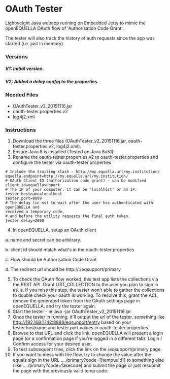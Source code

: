 # OAuth Tester

Lightweight Java webapp running on Embedded Jetty to mimic the openEQUELLA OAuth flow of 'Authorisation Code Grant'.

The tester will also track the history of auth requests since the app was started (i.e. just in memory).

### Versions

##### V1: Initial version.

##### V2: Added a delay config to the properties.

### Needed Files

- OAuthTester_v2_20151116.jar
- oauth-tester.properties.v2
- log4j2.xml

### Instructions

1. Download the three files (OAuthTester_v2_20151116.jar, oauth-tester.properties.v2, log4j2.xml).
2. Ensure Java 8 is installed (Tested on Java 8u51).
3. Rename the oauth-tester.properties.v2 to oauth-tester.properties and configure the tester via oauth-tester.properties

```
# Include the trailing slash - http://my.equella.url/my.institution/
equella.endpoint=http://my.equella.url/my.institution/
# OAuth Client ID (authorization code grant) - can be modified
client.id=equellasupport
# The IP of your computer. it can be 'localhost' or an IP.
tester.hostname=localhost
tester.port=8899
# The delay (in ms) to wait after the user has authenticated with openEQUELLA and
received a temporary code,
# and before the utility requests the final auth token.
tester.delay=2000
```

4. In openEQUELLA, setup an OAuth client

a. name and secret can be arbitrary.

b. client id should match what's in the oauth-tester.properties

c. Flow should be Authorisation Code Grant.

d. The redirect url should be http://<value of tester.hostname>:<value of tester.port>/eqsupport/primary

5. To check the OAuth flow worked, this test app lists the collections via the REST API. Grant LIST_COLLECTION to the user you plan to sign in as.
   a. If you miss this step, the tester won't able to gather the collections to double check your oauth is working. To resolve this, grant the ACL, remove the generated token from the OAuth settings page in openEQUELLA, and try the tester again.
6. Start the tester - ie java -jar OAuthTester_v2_20151116.jar
7. Once the tester in running, it'll output the url of the tester, something like http://192.168.1.142:8888/eqsupport/entry based on your
   tester.hostname and tester.port values in oauth-tester.properties.
8. Browse to that URL and click the link. openEQUELLA will present a login page (or a confirmation page if you're logged in a different tab).
   Login / Confirm access for your desired user.
9. To test subsequent tries, click the link on the /eqsupport/primary page.
10. If you want to mess with the flow, try to change the value after the equals sign in the URL ..../primary?code=[[tempuuid]] to something
    else (like ..../primary?code=fakecode) and submit the page or just resubmit the page with the previously valid temp code.

